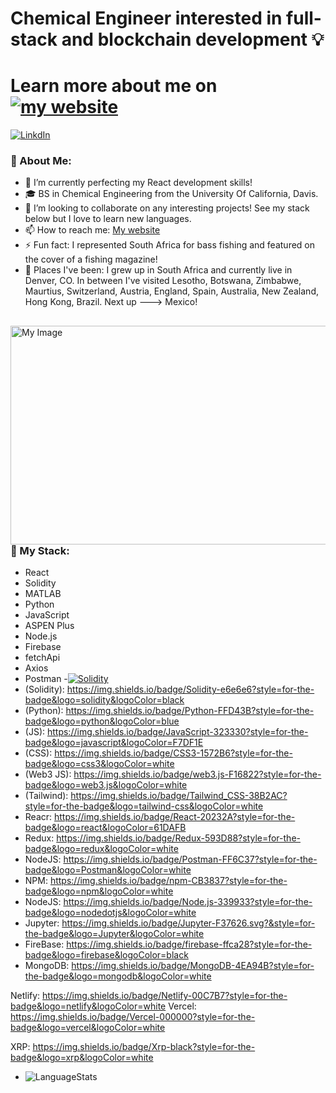 # Chemical Engineer interested in full-stack and blockchain development 💡
# Learn more about me on [![my website](https://img.shields.io/badge/website-000000?style=for-the-badge&logo=About.me&logoColor=white)](https://nicholaskmilligan.com/)
[![LinkdIn](https://img.shields.io/badge/LinkedIn-0077B5?style=for-the-badge&logo=linkedin&logoColor=white)]([LinkdIn_](https://www.linkedin.com/in/nicholas-milligan-5ba6971a5/))

### 🙋 About Me:
- 🌱 I’m currently perfecting my React development skills!
- 🎓 BS in Chemical Engineering from the University Of California, Davis.
- 👯 I’m looking to collaborate on any interesting projects! See my stack below but I love to learn new languages.
- 📫 How to reach me: [My website](https://nicholaskmilligan.com/contact)
- ⚡ Fun fact: I represented South Africa for bass fishing and featured on the cover of a fishing magazine!
- 📍 Places I've been: I grew up in South Africa and currently live in Denver, CO. In between I've visited Lesotho, Botswana, Zimbabwe, Maurtius, Switzerland, Austria, England, Spain, Australia, New Zealand, Hong Kong, Brazil. Next up ---> Mexico!
##

<img align="right" src="https://media.giphy.com/media/lJbot6b2yxvDBfL0bJ/giphy.gif" alt="My Image"  width="600" height="350">

### 📂 My Stack: 
- React
- Solidity
- MATLAB
- Python
- JavaScript
- ASPEN Plus
- Node.js
- Firebase
- fetchApi
- Axios
- Postman
-[![Solidity](https://img.shields.io/badge/Solidity-e6e6e6?style=for-the-badge&logo=solidity&logoColor=black)](https://nicholaskmilligan.com/smart-contracts/)
- (Solidity): https://img.shields.io/badge/Solidity-e6e6e6?style=for-the-badge&logo=solidity&logoColor=black
- (Python): https://img.shields.io/badge/Python-FFD43B?style=for-the-badge&logo=python&logoColor=blue
- (JS): https://img.shields.io/badge/JavaScript-323330?style=for-the-badge&logo=javascript&logoColor=F7DF1E
- (CSS): https://img.shields.io/badge/CSS3-1572B6?style=for-the-badge&logo=css3&logoColor=white
- (Web3 JS): https://img.shields.io/badge/web3.js-F16822?style=for-the-badge&logo=web3.js&logoColor=white
- (Tailwind): https://img.shields.io/badge/Tailwind_CSS-38B2AC?style=for-the-badge&logo=tailwind-css&logoColor=white
- Reacr: https://img.shields.io/badge/React-20232A?style=for-the-badge&logo=react&logoColor=61DAFB
- Redux: https://img.shields.io/badge/Redux-593D88?style=for-the-badge&logo=redux&logoColor=white
- NodeJS: https://img.shields.io/badge/Postman-FF6C37?style=for-the-badge&logo=Postman&logoColor=white
- NPM: https://img.shields.io/badge/npm-CB3837?style=for-the-badge&logo=npm&logoColor=white
- NodeJS: https://img.shields.io/badge/Node.js-339933?style=for-the-badge&logo=nodedotjs&logoColor=white
- Jupyter: https://img.shields.io/badge/Jupyter-F37626.svg?&style=for-the-badge&logo=Jupyter&logoColor=white
- FireBase: https://img.shields.io/badge/firebase-ffca28?style=for-the-badge&logo=firebase&logoColor=black
- MongoDB: https://img.shields.io/badge/MongoDB-4EA94B?style=for-the-badge&logo=mongodb&logoColor=white

Netlify: https://img.shields.io/badge/Netlify-00C7B7?style=for-the-badge&logo=netlify&logoColor=white
Vercel: https://img.shields.io/badge/Vercel-000000?style=for-the-badge&logo=vercel&logoColor=white

XRP: https://img.shields.io/badge/Xrp-black?style=for-the-badge&logo=xrp&logoColor=white

- ![LanguageStats](https://github-readme-stats.vercel.app/api/top-langs/?username=NicMilli)
